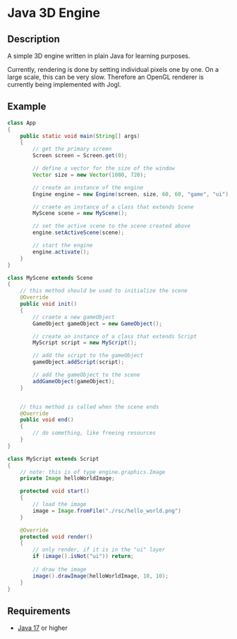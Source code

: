 # Java 3D Engine

## Description

A simple 3D engine written in plain Java for learning purposes. 

Currently, rendering is done by setting individual pixels one by one. On a large scale, this can be very slow. Therefore an OpenGL renderer is currently being implemented with Jogl. 

## Example

```java
class App
{
    public static void main(String[] args)
    {
        // get the primary screen
        Screen screen = Screen.get(0);

        // define a vector for the size of the window
        Vector size = new Vector(1080, 720);

        // create an instance of the engine
        Engine engine = new Engine(screen, size, 60, 60, "game", "ui");

        // craete an instance of a class that extends Scene
        MyScene scene = new MyScene();

        // set the active scene to the scene created above
        engine.setActiveScene(scene);

        // start the engine
        engine.activate();
    }
}
```

```java	
class MyScene extends Scene
{
    // this method should be used to initialize the scene
    @Override
    public void init()
    {
        // craete a new gameObject
        GameObject gameObject = new GameObject();

        // create an instance of a class that extends Script
        MyScript script = new MyScript();

        // add the script to the gameObject
        gameObject.addScript(script);

        // add the gameObject to the scene
        addGameObject(gameObject);
    }


    // this method is called when the scene ends
    @Override
    public void end()
    {
        // do something, like freeing resources
    }
}
```

```java
class MyScript extends Script
{
    // note: this is of type engine.graphics.Image
    private Image helloWorldImage;

    protected void start() 
    {
        // load the image
        image = Image.fromFile("./rsc/hello_world.png")
    }

    @Override
    protected void render() 
    {
        // only render, if it is in the "ui" layer
        if (image().isNot("ui")) return;
        
        // draw the image
        image().drawImage(helloWorldImage, 10, 10);
    }
}
```

## Requirements
- [Java 17](https://www.oracle.com/java/technologies/javase/jdk17-archive-downloads.html) or higher